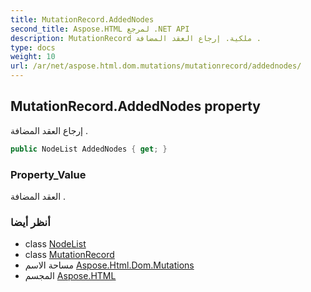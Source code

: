 ```yaml
---
title: MutationRecord.AddedNodes
second_title: Aspose.HTML لمرجع .NET API
description: MutationRecord ملكية. إرجاع العقد المضافة .
type: docs
weight: 10
url: /ar/net/aspose.html.dom.mutations/mutationrecord/addednodes/
---
```

## MutationRecord.AddedNodes property

إرجاع العقد المضافة .

```csharp
public NodeList AddedNodes { get; }
```

### Property_Value

العقد المضافة .

### أنظر أيضا

* class [NodeList](../../../aspose.html.collections/nodelist/)
* class [MutationRecord](../)
* مساحة الاسم [Aspose.Html.Dom.Mutations](../../mutationrecord/)
* المجسم [Aspose.HTML](../../../)


